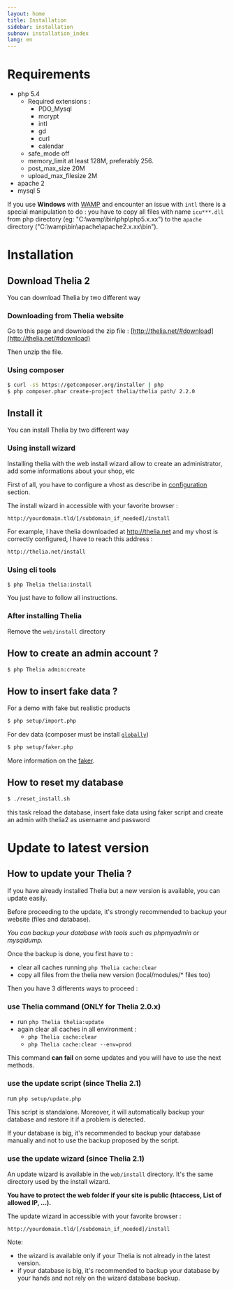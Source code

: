```yaml
---
layout: home
title: Installation
sidebar: installation
subnav: installation_index
lang: en
---
```


<div class="page-header">
    <h1>Requirements</h1>
</div>

* php 5.4
    * Required extensions :
        * PDO_Mysql
        * mcrypt
        * intl
        * gd
        * curl
        * calendar
    * safe_mode off
    * memory_limit at least 128M, preferably 256.
    * post\_max\_size 20M
    * upload\_max\_filesize 2M
* apache 2
* mysql 5

If you use **Windows** with [WAMP](http://www.wampserver.com/) and encounter an issue with ```intl``` there is a special manipulation to do : you have to copy all files with name ```icu***.dll```  from php directory (eg: "C:\wamp\bin\php\php5.x.xx") to the ```apache``` directory ("C:\wamp\bin\apache\apache2.x.xx\bin").


<div class="page-header">
    <h1>Installation</h1>
</div>


## Download Thelia 2

You can download Thelia by two different way

### Downloading from Thelia website

Go to this page and download the zip file : [http://thelia.net/#download](http://thelia.net/#download)

Then unzip the file.


### Using composer

```bash
$ curl -sS https://getcomposer.org/installer | php
$ php composer.phar create-project thelia/thelia path/ 2.2.0
```


## Install it

You can install Thelia by two different way

### Using install wizard

Installing thelia with the web install wizard allow to create an administrator, add some informations about your shop, etc

First of all, you have to configure a vhost as describe in [configuration](/en/documentation/configuration.html) section.

The install wizard in accessible with your favorite browser :

```bash
http://yourdomain.tld/[/subdomain_if_needed]/install
```

For example, I have thelia downloaded at http://thelia.net and my vhost is correctly configured, I have to reach this address :

```bash
http://thelia.net/install
```

### Using cli tools

```bash
$ php Thelia thelia:install
```

You just have to follow all instructions.


### After installing Thelia

Remove the ```web/install``` directory

## How to create an admin account ?

```bash
$ php Thelia admin:create
```

## How to insert fake data ?

For a demo with fake but realistic products

```bash
$ php setup/import.php
```

For dev data (composer must be install [`globally`](http://getcomposer.org/doc/00-intro.md#globally))

```bash
$ php setup/faker.php
```

More information on the [faker](../development/faker.html).

## How to reset my database


```bash
$ ./reset_install.sh
```

this task reload the database, insert fake data using faker script and create an admin with thelia2 as username and password

<div class="page-header">
    <h1>Update to latest version</h1>
</div>

## How to update your Thelia ?

If you have already installed Thelia but a new version is available, you can update easily.

<div class="alert alert-warning">
<p>Before proceeding to the update, it's strongly recommended to backup your website (files and database).</p>
<p><em>You can backup your database with tools such as phpmyadmin or mysqldump.</em></p>
</div>

Once the backup is done, you first have to :

- clear all caches running ```php Thelia cache:clear```
- copy all files from the thelia new version (local/modules/* files too)

Then you have 3 differents ways to proceed :

### use Thelia command (ONLY for Thelia 2.0.x)

- run ```php Thelia thelia:update```
- again clear all caches in all environment :
    - ```php Thelia cache:clear```
    - ```php Thelia cache:clear --env=prod```

This command **can fail** on some updates and you will have to use the next methods.

### use the update script (since Thelia 2.1)

run ```php setup/update.php```

This script is standalone. Moreover, it will automatically backup your database and restore it if a problem is detected.

If your database is big, it's recommended to backup your database manually and not to use the backup proposed by the script.

### use the update wizard (since Thelia 2.1)

An update wizard is available in the ```web/install``` directory. It's the same directory used by the install wizard.

**You have to protect the web folder if your site is public (htaccess,  List of allowed IP, ...).**

The update wizard in accessible with your favorite browser :

```bash
http://yourdomain.tld/[/subdomain_if_needed]/install
```

Note:

- the wizard is available only if your Thelia is not already in the latest version.
- if your database is big, it's recommended to backup your database by your hands and not rely on the wizard database backup.
